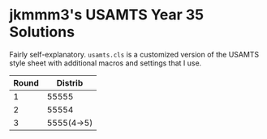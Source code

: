 # jkmmm3's USAMTS Year 35 Solutions

Fairly self-explanatory.
`usamts.cls` is a customized version of the USAMTS style sheet with additional macros and settings that I use.

|Round | Distrib |
|---|---|
| 1 | 55555 |
| 2 | 55554 |
| 3 | 5555(4->5) |